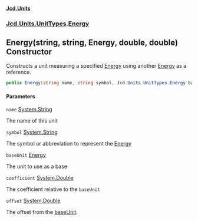 #### [Jcd.Units](index.md 'index')
### [Jcd.Units.UnitTypes](Jcd.Units.UnitTypes.md 'Jcd.Units.UnitTypes').[Energy](Jcd.Units.UnitTypes.Energy.md 'Jcd.Units.UnitTypes.Energy')

## Energy(string, string, Energy, double, double) Constructor

Constructs a unit measuring a specified [Energy](Jcd.Units.UnitTypes.Energy.md 'Jcd.Units.UnitTypes.Energy') using another [Energy](Jcd.Units.UnitTypes.Energy.md 'Jcd.Units.UnitTypes.Energy') as a reference.

```csharp
public Energy(string name, string symbol, Jcd.Units.UnitTypes.Energy baseUnit, double coefficient, double offset=0.0);
```
#### Parameters

<a name='Jcd.Units.UnitTypes.Energy.Energy(string,string,Jcd.Units.UnitTypes.Energy,double,double).name'></a>

`name` [System.String](https://docs.microsoft.com/en-us/dotnet/api/System.String 'System.String')

The name of this unit

<a name='Jcd.Units.UnitTypes.Energy.Energy(string,string,Jcd.Units.UnitTypes.Energy,double,double).symbol'></a>

`symbol` [System.String](https://docs.microsoft.com/en-us/dotnet/api/System.String 'System.String')

The symbol or abbreviation to represent the [Energy](Jcd.Units.UnitTypes.Energy.md 'Jcd.Units.UnitTypes.Energy')

<a name='Jcd.Units.UnitTypes.Energy.Energy(string,string,Jcd.Units.UnitTypes.Energy,double,double).baseUnit'></a>

`baseUnit` [Energy](Jcd.Units.UnitTypes.Energy.md 'Jcd.Units.UnitTypes.Energy')

The unit to use as a base

<a name='Jcd.Units.UnitTypes.Energy.Energy(string,string,Jcd.Units.UnitTypes.Energy,double,double).coefficient'></a>

`coefficient` [System.Double](https://docs.microsoft.com/en-us/dotnet/api/System.Double 'System.Double')

The coefficient relative to the `baseUnit`

<a name='Jcd.Units.UnitTypes.Energy.Energy(string,string,Jcd.Units.UnitTypes.Energy,double,double).offset'></a>

`offset` [System.Double](https://docs.microsoft.com/en-us/dotnet/api/System.Double 'System.Double')

The offset from the [baseUnit](Jcd.Units.UnitTypes.Energy.Energy(string,string,Jcd.Units.UnitTypes.Energy,double,double).md#Jcd.Units.UnitTypes.Energy.Energy(string,string,Jcd.Units.UnitTypes.Energy,double,double).baseUnit 'Jcd.Units.UnitTypes.Energy.Energy(string, string, Jcd.Units.UnitTypes.Energy, double, double).baseUnit').